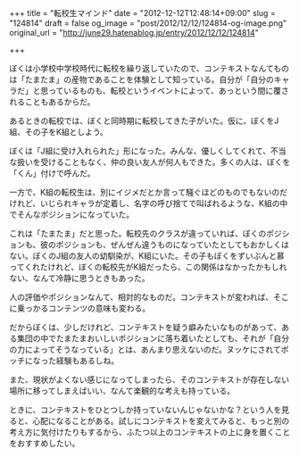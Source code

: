 +++
title = "転校生マインド"
date = "2012-12-12T12:48:14+09:00"
slug = "124814"
draft = false
og_image = "post/2012/12/12/124814-og-image.png"
original_url = "http://june29.hatenablog.jp/entry/2012/12/12/124814"

+++

<p>ぼくは小学校中学校時代に転校を繰り返していたので、コンテキストなんてものは「たまたま」の産物であることを体験として知っている。自分が「自分のキャラだ」と思っているものも、転校というイベントによって、あっという間に覆されることもあるからだ。</p>
<p>あるときの転校では、ぼくと同時期に転校してきた子がいた。仮に、ぼくをJ組、その子をK組としよう。</p>
<p>ぼくは「J組に受け入れられた」形になった。みんな、優しくしてくれて、不当な扱いを受けることもなく、仲の良い友人が何人もできた。多くの人は、ぼくを「くん」付けで呼んだ。</p>
<p>一方で、K組の転校生は、別にイジメだとか言って騒ぐほどのものでもないのだけれど、いじられキャラが定着し、名字の呼び捨てで叫ばれるような、K組の中でそんなポジションになっていた。</p>
<p>これは「たまたま」だと思った。転校先のクラスが違っていれば、ぼくのポジションも、彼のポジションも、ぜんぜん違うものになっていたとしてもおかしくはない。ぼくのJ組の友人の幼馴染が、K組にいた。その子もぼくをずいぶんと慕ってくれたけれど、ぼくの転校先がK組だったら、この関係はなかったかもしれない、なんて冷静に思うときもあった。</p>
<p>人の評価やポジションなんて、相対的なものだ。コンテキストが変われば、そこに乗っかるコンテンツの意味も変わる。</p>
<p>だからぼくは、少しだけれど、コンテキストを疑う癖みたいなものがあって、ある集団の中でたまたまおいしいポジションに落ち着いたとしても、それが「自分の力によってそうなっている」とは、あんまり思えないのだ。ヌッケにされてボッチになった経験もあるしね。</p>
<p>また、現状がよくない感じになってしまったら、そのコンテキストが存在しない場所に移ってしまえばいい、なんて楽観的な考えも持っている。</p>
<p>ときに、コンテキストをひとつしか持っていないんじゃないかな？という人を見ると、心配になることがある。試しにコンテキストを変えてみると、もっと別の考え方に気付けたりもするから、ふたつ以上のコンテキストの上に身を置くことをおすすめしたい。</p>